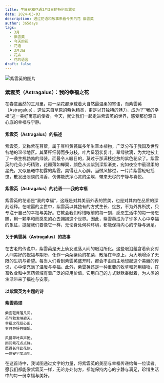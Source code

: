 ```yaml
---
title: 生日花和花语3月3日的特别紫雲英
date: 2024-03-03
description: 通过花语和故事来看今天的花 紫雲英
author: 365days
tags:
  - 3月
  - 紫雲英
  - 今天的花
  - 花语
  - 3月3日
  - 花卉
  - 花的语言
draft: false
---
```


![紫雲英的图片](https://cdn.pixabay.com/photo/2020/05/31/17/13/astragalus-5243367_1280.jpg#center#center)


### 紫雲英（Astragalus）：我的幸褔之花

在春意盎然的三月里，每一朵花都承载着大自然最温柔的寄语，而紫雲英（Astragalus），这位来自草原的紫色精灵，更是以其独特的魅力，成为了“我的幸褔”这一美好寓意的使者。今天，就让我们一起走进紫雲英的世界，感受那份源自心底的幸福与宁静。

#### 紫雲英（Astragalus）的描述

紫雲英，又称紫花苜蓿，属于豆科黄芪属多年生草本植物，广泛分布于我国及世界各地的温带地区。其茎秆细弱而多分枝，叶片呈羽状复叶，翠绿欲滴，为大地披上了一袭生机勃勃的绿装。而最令人瞩目的，莫过于那满枝绽放的紫色花朵了。紫雲英的花朵小巧精致，花瓣薄如蝉翼，颜色从淡紫到深紫渐变，宛如夜空中最温柔的星光，又似晨曦中初露的紫霞，美得让人心醉。当微风拂过，一片片紫雲轻轻摇曳，散发出淡淡的清香，仿佛能洗净心灵的尘埃，带来无尽的宁静与喜悦。

#### 紫雲英（Astragalus）的花语——我的幸褔

紫雲英的花语是“我的幸褔”，这既是对其美丽外表的赞美，也是对其内在品质的深刻诠释。在喧嚣的尘世中，紫雲英以其独有的方式生长、绽放，不为外界所扰，只专注于自己的幸福与美好。它教会我们珍惜眼前的每一刻，感恩生活中的每一份恩赐，用一颗平和而感恩的心去拥抱这个世界。因此，紫雲英成为了许多人心中幸福的象征，提醒我们要像它一样，无论身处何种环境，都能保持内心的宁静与满足。

#### 关于紫雲英（Astragalus）的故事

在古老的传说中，紫雲英是天上仙女遗落人间的眼泪所化。这些眼泪蕴含着仙女对人间美好的祝福与期盼，化作一朵朵紫色的花朵，散落在草原上，为大地增添了无限的生机与希望。每当人们看到紫雲英盛开时，都会不由自主地想起这个美丽的传说，心中便充满了温暖与幸福。此外，紫雲英还是一种重要的牧草和药用植物，在畜牧业和中医药领域有着广泛的应用价值。它用自己的方式默默奉献着，为人类的生活带来了福祉与安康。

#### 以紫雲英为主题的诗

**紫雲英颂**

	紫雲轻舞落凡间，  
	英气勃发映碧天。  
	幸福之花绽心田，  
	岁月静好共婵娟。
	
	风拂翠叶声声脆，  
	雨润紫花点点鲜。  
	愿得长伴此花侧，  
	一世安宁度流年。

在这首诗中，我试图通过文字的力量，将紫雲英的美丽与幸福传递给每一位读者。愿我们都能像紫雲英一样，无论身处何方，都能保持内心的宁静与满足，珍惜生活中的每一份幸福与美好。

